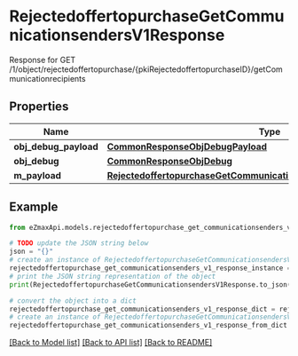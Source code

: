 # RejectedoffertopurchaseGetCommunicationsendersV1Response

Response for GET /1/object/rejectedoffertopurchase/{pkiRejectedoffertopurchaseID}/getCommunicationrecipients

## Properties

Name | Type | Description | Notes
------------ | ------------- | ------------- | -------------
**obj_debug_payload** | [**CommonResponseObjDebugPayload**](CommonResponseObjDebugPayload.md) |  | 
**obj_debug** | [**CommonResponseObjDebug**](CommonResponseObjDebug.md) |  | [optional] 
**m_payload** | [**RejectedoffertopurchaseGetCommunicationsendersV1ResponseMPayload**](RejectedoffertopurchaseGetCommunicationsendersV1ResponseMPayload.md) |  | 

## Example

```python
from eZmaxApi.models.rejectedoffertopurchase_get_communicationsenders_v1_response import RejectedoffertopurchaseGetCommunicationsendersV1Response

# TODO update the JSON string below
json = "{}"
# create an instance of RejectedoffertopurchaseGetCommunicationsendersV1Response from a JSON string
rejectedoffertopurchase_get_communicationsenders_v1_response_instance = RejectedoffertopurchaseGetCommunicationsendersV1Response.from_json(json)
# print the JSON string representation of the object
print(RejectedoffertopurchaseGetCommunicationsendersV1Response.to_json())

# convert the object into a dict
rejectedoffertopurchase_get_communicationsenders_v1_response_dict = rejectedoffertopurchase_get_communicationsenders_v1_response_instance.to_dict()
# create an instance of RejectedoffertopurchaseGetCommunicationsendersV1Response from a dict
rejectedoffertopurchase_get_communicationsenders_v1_response_from_dict = RejectedoffertopurchaseGetCommunicationsendersV1Response.from_dict(rejectedoffertopurchase_get_communicationsenders_v1_response_dict)
```
[[Back to Model list]](../README.md#documentation-for-models) [[Back to API list]](../README.md#documentation-for-api-endpoints) [[Back to README]](../README.md)


